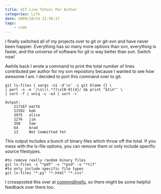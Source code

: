 ```yaml
---
title: GIT Line Totals Per Author 
categories: Life
date: 2009/10/24 21:58:17
tags:
    - code
---
```


I finally switched all of my projects over to git or git-svn and have never been
happier. Everything has so many more options than svn, everything is faster, and
the universe of software for git is way better than svn. Switch now!

Awhile back I wrote a command to print the total number of lines contributed per
author for my svn repository because I wanted to see how awesome I am. I decided
to port this command over to git.


```shell
git ls-files | xargs -n1 -d'\n' -i git blame {} \ 
| perl -n -e '/\s\((.*?)\s[0-9]{4}/ && print "$1\n"' \ 
| sort -f | uniq -c -w3 | sort -r

Output:
    217167 mattb
    11592  bob
    3975   alice
    1276   jim
    358    tom
    64     brad
    13     Not Committed Yet
```

This output includes a bunch of binary files which throw off the total.  If you
mess with the ls-file options, you can remove them or only include specific
source filestypes.

```shell
#to remove really random binary files
git ls-files -x "*pdf" -x "*psd" -x "*tif"  
#to only include specific file types
git ls-files "*.py" "*.html" "*.css" 
```

I crossposted this over at <a
href="http://www.commandlinefu.com/commands/view/3889/prints-per-line-contribution-per-author-for-a-git-repository">commndlinefu</a>,
so there might be some helpful feedback over there too.
